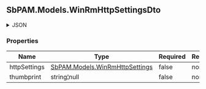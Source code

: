 
<h2 id="tocS_SbPAM.Models.WinRmHttpSettingsDto">SbPAM.Models.WinRmHttpSettingsDto</h2>

<a id="schemasbpam.models.winrmhttpsettingsdto"></a>
<a id="schema_SbPAM.Models.WinRmHttpSettingsDto"></a>
<a id="tocSsbpam.models.winrmhttpsettingsdto"></a>
<a id="tocssbpam.models.winrmhttpsettingsdto"></a>

<details><summary>JSON</summary>


```json
{
  "httpSettings": "UseHttp",
  "thumbprint": "string"
}

```


</details>

### Properties

|Name|Type|Required|Restrictions|Description|
|---|---|---|---|---|
|httpSettings|[SbPAM.Models.WinRmHttpSettings](../Models/sbpam.models.winrmhttpsettings.md)|false|none|none|
|thumbprint|string¦null|false|none|none|


